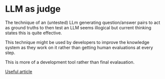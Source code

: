 # LLM as judge

The technique of an (untested) LLm generating question/answer pairs to act as ground truths to then test an LLM seems illogical but current thinking states this is quite effective.

This technique might be used by developers to improve the knowledge system as they work on it rather than getting human evaluations at every step.

This is more of a development tool rather than final evalauation.

[Useful article](https://medium.com/towards-generative-ai/judgeit-automating-rag-evaluation-using-llm-as-a-judge-d7c10b3f2eeb)